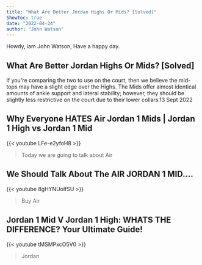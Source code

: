```yaml
---
title: "What Are Better Jordan Highs Or Mids? [Solved]"
ShowToc: true 
date: "2022-04-24"
author: "John Watson" 
---
```


Howdy, iam John Watson, Have a happy day.
## What Are Better Jordan Highs Or Mids? [Solved]
 If you're comparing the two to use on the court, then we believe the mid-tops may have a slight edge over the Highs. The Mids offer almost identical amounts of ankle support and lateral stability; however, they should be slightly less restrictive on the court due to their lower collars.13 Sept 2022

## Why Everyone HATES Air Jordan 1 Mids | Jordan 1 High vs Jordan 1 Mid
{{< youtube LFe-e2yfoH8 >}}
>Today we are going to talk about Air 

## We Should Talk About The AIR JORDAN 1 MID....
{{< youtube 8gHYNUolfSU >}}
>Buy Air 

## Jordan 1 Mid V Jordan 1 High: WHATS THE DIFFERENCE? Your Ultimate Guide!
{{< youtube tMSMPxcO5V0 >}}
>Jordan

